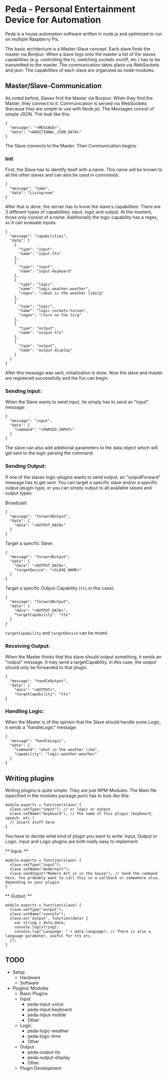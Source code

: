# Peda - Personal Entertainment Device for Automation

Peda is a house automation software written in node.js and optimized to run on multiple Raspberry Pis.

The basic architecture is a Master-Slave concept. Each slave finds the master via Bonjour. When a slave logs onto the master a list of the slaves capabilities (e.g. controlling the tv, switching sockets on/off, etc.) has to be transmitted to the master. The communication takes place via WebSockets and json. The capabilities of each slave are organized as node-modules.

## Master/Slave-Communication
As noted before, Slaves find the Master via Bonjour. When they find the Master, they connect to it. Communication is served via WebSockets (because they are simple to use with Node.js). The Messages consist of simple JSON. The look like this:
```
{
  "message": "<MESSAGE>",
  "data": "<ADDITIONAL_JSON_DATA>"
}
```
The Slave connects to the Master. Then Communication begins.

### Init

First, the Slave has to identify itself with a name. This name will be known to all the other slaves and can also be used in commands:
```
{ 
  "message": "name",
  "data": "Livingroom"
}
```

After that is done, the server has to know the slave's capabilities. There are 3 different types of capabilities: input, logic and output. At the moment, those only consist of a name. Additionally the logic capability has a regex, so it can evaluate inputs:
```
{
  "message": "capabilities",
  "data": [
    {
      "type": "input",
      "name": "input-tts"
    },
    {
      "type": "input",
      "name": "input-keyboard"
    },
    {
      "type": "logic",
      "name": "logic-weather:weather",
      "regex": "/what is the weather like/g"
    },
    {
      "type": "logic",
      "name": "logic-sockets:turnon",
      "regex": "/turn on the tv/g"
    },
    {
      "type": "output",
      "name": "output-tts"
    },
    {
      "type": "output",
      "name": "output-display"
    }
  ]
}
```

After this message was sent, initialization is done. Now the slave and master are registered successfully and the fun can begin.

### Sending Input:
When the Slave wants to send input, he simply has to send an "input" message:
```
{
  "message": "input",
  "data": {
    "command": "<PARSED_INPUT>"
  }
}
```
The slave can also add additional parameters to the data object which will get sent to the logic parsing the command.

### Sending Output:
If one of the slaves logic-plugins wants to send output, an "outputForward" message has to get sent. You can target a specific slave and/or a specific output-plugin-type, or you can simply output to all available slaves and output types:

Broadcast:
```
{
  "message": "forwardOutput",
  "data": {
    "data": "<OUTPUT_DATA>"
  }
}
```

Target a specific Slave:
```
{
  "message": "forwardOutput",
  "data": {
    "data": "<OUTPUT_DATA>",
    "targetDevice": "<SLAVE_NAME>"
  }
}
```

Target a specific Output-Capability (`tts` in this case):
```
{
  "message": "forwardOutput",
  "data": {
    "data": "<OUTPUT_DATA>",
    "targetCapability": "tts"
  }
}
```

`targetCapability` and `targetDevice` can be mixed.

### Receiving Output:
When the Master thinks that this slave should output something, it sends an "output" message. It may send a targetCapability. In this case, the output should only be forwarded to that plugin.

```
{
  "message": "handleOutput",
  "data": {
    "data": "<OUTPUT>",
    "targetCapability": "tts"
}
```

### Handling Logic:
When the Master is of the opinion that the Slave should handle some Logic, it sends a "handleLogic" message:
```
{
  "message": "handleLogic",
  "data": {
    "command": "what is the weather like",
    "capability": "logic-weather:weather"
  }
}
```

## Writing plugins
Writing plugins is quite simple. They are just NPM-Modules. The Main file (specified in the modules package.json) has to look like this:

```
module.exports = function(slave) {
  slave.setType("input"); // or logic or output
  slave.setName("keyboard"); // The name of this plugin (keyboard, speech, etc.)
  // Insert stuff here
}
```

You have to decide what kind of plugin you want to write: Input, Output or Logic.
Input and Logic plugins are both really easy to implement:

** Input: **

```
module.exports = function(slave) {
  slave.setType("input");
  slave.setName("modernart");
  slave.sendInput("Modern Art is in the house"); // Send the command here. You probably want to call this in a callback or somewhere else, depending on your plugin.
}
```

** Output: **

```
module.exports = function(slave) {
  slave.setType("output");
  slave.setName("console");
  slave.on('output', function(data) {
  	var string = data.data;
    console.log(string);
    console.log("Language: " + data.language); // There is also a language parameter, useful for tts etc.
  });
}
```

## TODO
* Setup
  * Hardware
  * Software
* Plugins/ Modules
  *  Basic Plugins
    * Input
      * peda-input-voice
      * peda-input-keyboard
      * peda-input-mobile
      * Other
    * Logic
      * peda-logic-weather
      * peda-logic-time
      * Other
    * Output
      * peda-output-tts
      * peda-output-display
      * Other
  * Plugin Development


